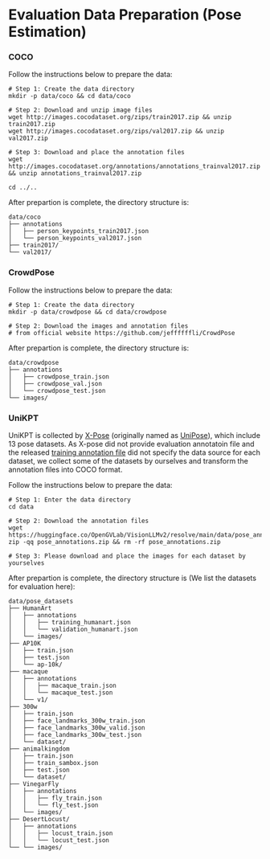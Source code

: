 # Evaluation Data Preparation (Pose Estimation)


### COCO

Follow the instructions below to prepare the data:

```
# Step 1: Create the data directory
mkdir -p data/coco && cd data/coco

# Step 2: Download and unzip image files
wget http://images.cocodataset.org/zips/train2017.zip && unzip train2017.zip
wget http://images.cocodataset.org/zips/val2017.zip && unzip val2017.zip

# Step 3: Download and place the annotation files
wget http://images.cocodataset.org/annotations/annotations_trainval2017.zip && unzip annotations_trainval2017.zip

cd ../..
```

After prepartion is complete, the directory structure is:

```
data/coco
├── annotations
│   ├── person_keypoints_train2017.json
│   └── person_keypoints_val2017.json
├── train2017/
└── val2017/
```

### CrowdPose

Follow the instructions below to prepare the data:

```
# Step 1: Create the data directory
mkdir -p data/crowdpose && cd data/crowdpose

# Step 2: Download the images and annotation files
# from official website https://github.com/jeffffffli/CrowdPose
```

After prepartion is complete, the directory structure is:

```
data/crowdpose
├── annotations
│   ├── crowdpose_train.json
│   ├── crowdpose_val.json
│   └── crowdpose_test.json
└── images/
```



### UniKPT

UniKPT is collected by [X-Pose](https://github.com/IDEA-Research/X-Pose) (originally named as [UniPose](https://github.com/IDEA-Research/X-Pose/issues/7)), which include 13 pose datasets. As X-pose did not provide evaluation annotatoin file and the released [training annotation file](https://drive.usercontent.google.com/download?id=1ukLPbTpTfrCQvRY2jY52CgRi-xqvyIsP&export=download&authuser=0) did not specify the data source for each dataset, we collect some of the datasets by ourselves and transform the annotation files into COCO format.

Follow the instructions below to prepare the data:

```
# Step 1: Enter the data directory
cd data

# Step 2: Download the annotation files
wget https://huggingface.co/OpenGVLab/VisionLLMv2/resolve/main/data/pose_annotations.zip
zip -qq pose_annotations.zip && rm -rf pose_annotations.zip

# Step 3: Please download and place the images for each dataset by yourselves
```

After prepartion is complete, the directory structure is (We list the datasets for evaluation here):

```
data/pose_datasets
├── HumanArt
│   ├── annotations
│   │   ├── training_humanart.json
│   │   └── validation_humanart.json
│   └── images/
├── AP10K
│   ├── train.json
│   ├── test.json
│   └── ap-10k/
├── macaque
│   ├── annotations
│   │   ├── macaque_train.json
│   │   └── macaque_test.json
│   └── v1/
├── 300w
│   ├── train.json
│   ├── face_landmarks_300w_train.json
│   ├── face_landmarks_300w_valid.json
│   ├── face_landmarks_300w_test.json
│   └── dataset/
├── animalkingdom
│   ├── train.json
│   ├── train_sambox.json
│   ├── test.json
│   └── dataset/
├── VinegarFly
│   ├── annotations
│   │   ├── fly_train.json
│   │   └── fly_test.json
│   └── images/
├── DesertLocust/
│   ├── annotations
│   │   ├── locust_train.json
│   │   └── locust_test.json
└── └── images/

```